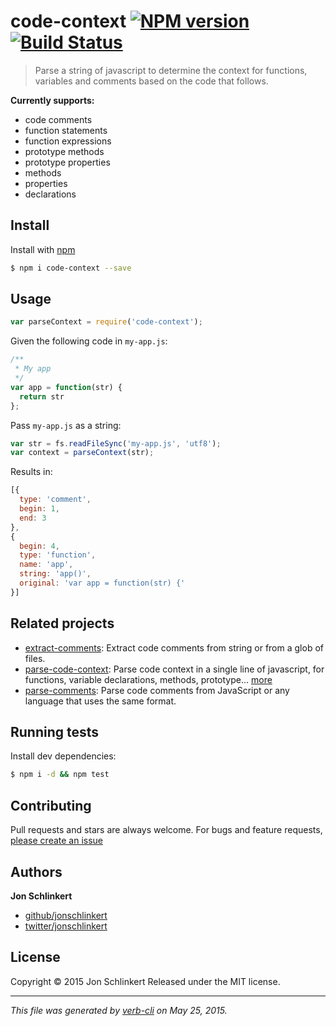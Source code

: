 # code-context [![NPM version](https://badge.fury.io/js/code-context.svg)](http://badge.fury.io/js/code-context)  [![Build Status](https://travis-ci.org/jonschlinkert/code-context.svg)](https://travis-ci.org/jonschlinkert/code-context)

> Parse a string of javascript to determine the context for functions, variables and comments based on the code that follows.

**Currently supports:**

* code comments
* function statements
* function expressions
* prototype methods
* prototype properties
* methods
* properties
* declarations

## Install

Install with [npm](https://www.npmjs.com/)

```sh
$ npm i code-context --save
```

## Usage

```js
var parseContext = require('code-context');
```

Given the following code in `my-app.js`:

```js
/**
 * My app
 */
var app = function(str) {
  return str
};
```

Pass `my-app.js` as a string:

```js
var str = fs.readFileSync('my-app.js', 'utf8');
var context = parseContext(str);
```

Results in:

```js
[{
  type: 'comment',
  begin: 1,
  end: 3
},
{
  begin: 4,
  type: 'function',
  name: 'app',
  string: 'app()',
  original: 'var app = function(str) {'
}]
```

## Related projects

* [extract-comments](https://github.com/jonschlinkert/extract-comments): Extract code comments from string or from a glob of files.
* [parse-code-context](https://github.com/jonschlinkert/parse-code-context): Parse code context in a single line of javascript, for functions, variable declarations, methods, prototype… [more](https://github.com/jonschlinkert/parse-code-context)
* [parse-comments](https://github.com/jonschlinkert/parse-comments): Parse code comments from JavaScript or any language that uses the same format.

## Running tests

Install dev dependencies:

```sh
$ npm i -d && npm test
```

## Contributing

Pull requests and stars are always welcome. For bugs and feature requests, [please create an issue](https://github.com/jonschlinkert/code-context/issues/new)

## Authors

**Jon Schlinkert**

+ [github/jonschlinkert](https://github.com/jonschlinkert)
+ [twitter/jonschlinkert](http://twitter.com/jonschlinkert)

## License

Copyright © 2015 Jon Schlinkert
Released under the MIT license.

***

_This file was generated by [verb-cli](https://github.com/assemble/verb-cli) on May 25, 2015._